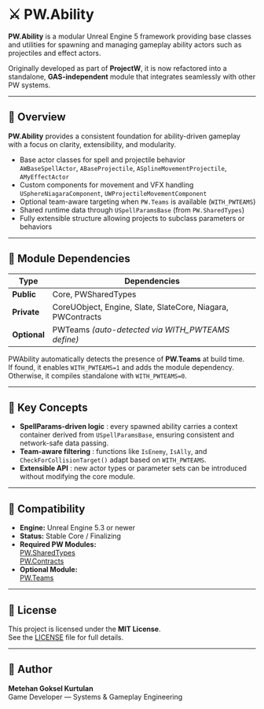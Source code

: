 # ⚔️ PW.Ability

**PW.Ability** is a modular Unreal Engine 5 framework providing base classes and utilities for spawning and managing gameplay ability actors such as projectiles and effect actors.

Originally developed as part of **ProjectW**, it is now refactored into a standalone, **GAS-independent** module that integrates seamlessly with other PW systems.

---

## 🧩 Overview

**PW.Ability** provides a consistent foundation for ability-driven gameplay with a focus on clarity, extensibility, and modularity.

- Base actor classes for spell and projectile behavior  
  `AWBaseSpellActor`, `ABaseProjectile`, `ASplineMovementProjectile`, `AMyEffectActor`
- Custom components for movement and VFX handling  
  `USphereNiagaraComponent`, `UWProjectileMovementComponent`
- Optional team-aware targeting when `PW.Teams` is available (`WITH_PWTEAMS`)
- Shared runtime data through `USpellParamsBase` (from `PW.SharedTypes`)
- Fully extensible structure allowing projects to subclass parameters or behaviors

---

## 🧱 Module Dependencies

| Type | Dependencies |
|------|---------------|
| **Public** | Core, PWSharedTypes |
| **Private** | CoreUObject, Engine, Slate, SlateCore, Niagara, PWContracts |
| **Optional** | PWTeams *(auto-detected via WITH_PWTEAMS define)* |

PWAbility automatically detects the presence of **PW.Teams** at build time.  
If found, it enables `WITH_PWTEAMS=1` and adds the module dependency.  
Otherwise, it compiles standalone with `WITH_PWTEAMS=0`.

---

## 🧠 Key Concepts

- **SpellParams-driven logic** : every spawned ability carries a context container derived from `USpellParamsBase`, ensuring consistent and network-safe data passing.
- **Team-aware filtering** : functions like `IsEnemy`, `IsAlly`, and `CheckForCollisionTarget()` adapt based on `WITH_PWTEAMS`.
- **Extensible API** : new actor types or parameter sets can be introduced without modifying the core module.

---

## 🧰 Compatibility

- **Engine:** Unreal Engine 5.3 or newer  
- **Status:** Stable Core / Finalizing  
- **Required PW Modules:**  
  [PW.SharedTypes](https://github.com/mkurtt96/PWCoreLibs)  
  [PW.Contracts](https://github.com/mkurtt96/PWCoreLibs)  
- **Optional Module:**  
  [PW.Teams](https://github.com/mkurtt96/PWTeams)

---

## 📄 License


This project is licensed under the **MIT License**.  
See the [LICENSE](LICENSE) file for full details.

---

## 👤 Author

**Metehan Goksel Kurtulan**  
Game Developer — Systems & Gameplay Engineering  
